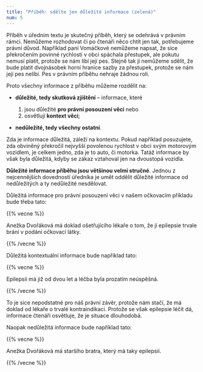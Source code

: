 ```yaml
---
title: "Příběh: sdělte jen důležité informace (zelená)"
num: 5
---
```

Příběh v úředním textu je skutečný příběh, který se odehrává v právním rámci. Nemůžeme rozhodovat či po čtenáři něco chtít jen tak, potřebujeme právní důvod. Například paní Vomáčkové nemůžeme napsat, že sice překročením povinné rychlosti v obci spáchala přestupek, ale pokutu nemusí platit, protože se nám líbí její pes. Stejně tak jí nemůžeme sdělit, že bude platit dvojnásobek horní hranice sazby za přestupek, protože se nám její pes nelíbí. Pes v právním příběhu nehraje žádnou roli.

Proto všechny informace z příběhu můžeme rozdělit na:

* **důležité, tedy skutková zjištění** – informace, které

  1. jsou důležité **pro právní posouzení věci** nebo
  2. osvětlují **kontext věci**;
* **nedůležité, tedy všechny ostatní**.

Zda je informace důležitá, záleží na kontextu. Pokud například posuzujete, zda obviněný překročil nejvyšší povolenou rychlost v obci svým motorovým vozidlem, je celkem jedno, zda je to auto, či motorka. Tatáž informace by však byla důležitá, kdyby se zákaz vztahoval jen na dvoustopá vozidla.

**Důležité informace příběhu jsou většinou velmi stručné**. Jednou z nejcennějších dovedností úředníka je umět oddělit důležité informace od nedůležitých a ty nedůležité nesdělovat. 

Důležitá informace pro právní posouzení věci v našem očkovacím příkladu bude třeba tato:

{{% vecne %}}

Anežka Dvořáková má doklad ošetřujícího lékaře o tom, že jí epilepsie trvale brání v podání očkovací látky.

{{% /vecne %}}

Důležitá kontextuální informace bude například tato:

{{% vecne %}}

Epilepsii má již od dvou let a léčba byla prozatím neúspěšná.

{{% /vecne %}}

To je sice nepodstatné pro náš právní závěr, protože nám stačí, že má doklad od lékaře o trvalé kontraindikaci. Protože se však epilepsie léčit dá, informace čtenáři osvětluje, že je situace dlouhodobá.

Naopak nedůležitá informace bude například tato:

{{% vecne %}}

Anežka Dvořáková má staršího bratra, který má taky epilepsii.

{{% /vecne %}}